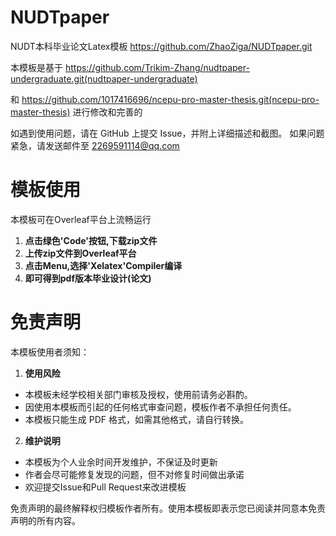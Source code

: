 # NUDTpaper
NUDT本科毕业论文Latex模板
https://github.com/ZhaoZiga/NUDTpaper.git

本模板是基于
https://github.com/Trikim-Zhang/nudtpaper-undergraduate.git(nudtpaper-undergraduate)

和
https://github.com/1017416696/ncepu-pro-master-thesis.git(ncepu-pro-master-thesis)
进行修改和完善的

如遇到使用问题，请在 GitHub 上提交 Issue，并附上详细描述和截图。
如果问题紧急，请发送邮件至 2269591114@qq.com

# 模板使用
本模板可在Overleaf平台上流畅运行
1. **点击绿色'Code'按钮,下载zip文件**
2. **上传zip文件到Overleaf平台**
3. **点击Menu,选择'Xelatex'Compiler编译**
4. **即可得到pdf版本毕业设计(论文)**

# 免责声明
本模板使用者须知：
1. **使用风险**
- 本模板未经学校相关部门审核及授权，使用前请务必斟酌。
- 因使用本模板而引起的任何格式审查问题，模板作者不承担任何责任。
- 本模板只能生成 PDF 格式，如需其他格式，请自行转换。

2. **维护说明**
- 本模板为个人业余时间开发维护，不保证及时更新
- 作者会尽可能修复发现的问题，但不对修复时间做出承诺
- 欢迎提交Issue和Pull Request来改进模板

免责声明的最终解释权归模板作者所有。使用本模板即表示您已阅读并同意本免责声明的所有内容。
